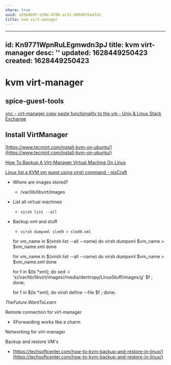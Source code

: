 ```yaml
---
share: true
uuid: a55b4b97-e39e-4786-ac31-5094bf6eafa1
title: kvm virt-manager
---
```

---
id: Kn9771WpnRuLEgmwdn3pJ
title: kvm virt-manager
desc: ''
updated: 1628449250423
created: 1628449250423
---
# kvm virt-manager
spice-guest-tools
-----------------

[vnc - virt-manager copy paste functionality to the vm - Unix & Linux Stack Exchange](https://unix.stackexchange.com/questions/109117/virt-manager-copy-paste-functionality-to-the-vm)

Install VirtManager
-------------------

[https://www.tecmint.com/install-kvm-on-ubuntu/](https://www.tecmint.com/install-kvm-on-ubuntu/)

[How To Backup A Virt-Manager Virtual Machine On Linux](https://www.addictivetips.com/ubuntu-linux-tips/backup-a-virt-manager-virtual-machine-on-linux/)

[Linux list a KVM vm guest using virsh command - nixCraft](https://www.cyberciti.biz/faq/linux-list-a-kvm-vm-guest-using-virsh-command/)

*   Where are images stored?
    *   /var/lib/libvirt/images
*   List all virtual machines
    *   `virsh list --all`
*   Backup xml and stuff
    *   `virsh dumpxml sled9 > sled9.xml`

    for vm_name in $(virsh list --all --name)
    do
    virsh dumpxml $vm_name > $vm_name.xml
    done

    for vm_name in $(virsh list --all --name)
    do
    virsh dumpxml $vm_name > $vm_name.xml
    done

    for f in $(ls *xml); 
    do 
      sed -i 's/\/var\/lib\/libvirt\/images/\/media\/dentropy\/LinuxStuff\/images/g' $f ; 
    done;
    
    
    for f in $(ls *xml); 
    do 
      virsh define --file $f ; 
    done;
    

_TheFuture.WantToLearn_

Remote connection for virt-manager

*   XForwarding works like a charm

Networking for virt-manager

Backup and restore VM's

*   [https://techsoftcenter.com/how-to-kvm-backup-and-restore-in-linux/](https://techsoftcenter.com/how-to-kvm-backup-and-restore-in-linux/)